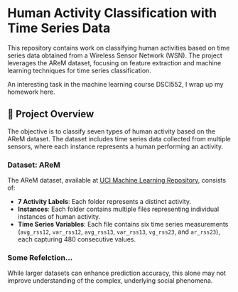 # Human Activity Classification with Time Series Data

This repository contains work on classifying human activities based on time series data obtained from a Wireless Sensor Network (WSN). The project leverages the AReM dataset, focusing on feature extraction and machine learning techniques for time series classification. 

An interesting task in the machine learning course DSCI552, I wrap up my homework here. 

## 📘 Project Overview

The objective is to classify seven types of human activity based on the AReM dataset. The dataset includes time series data collected from multiple sensors, where each instance represents a human performing an activity.

### Dataset: AReM
The AReM dataset, available at [UCI Machine Learning Repository](https://archive.ics.uci.edu/ml/datasets/label+Recognition+system+based+on+Multisensor+data+fusion+\%28AReM\%29), consists of:
- **7 Activity Labels**: Each folder represents a distinct activity.
- **Instances**: Each folder contains multiple files representing individual instances of human activity.
- **Time Series Variables**: Each file contains six time series measurements (`avg_rss12`, `var_rss12`, `avg_rss13`, `var_rss13`, `vg_rss23`, and `ar_rss23`), each capturing 480 consecutive values.

### Some Refelction...
While larger datasets can enhance prediction accuracy, this alone may not improve understanding of the complex, underlying social phenomena.
